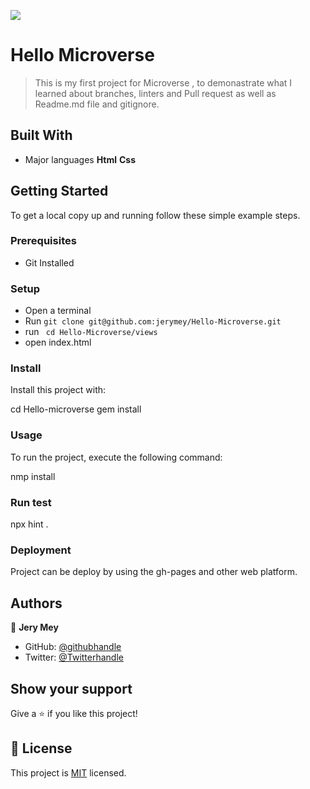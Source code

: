 ![](https://img.shields.io/badge/Microverse-blueviolet)

# Hello Microverse

> This is my first project for Microverse , to demonastrate what I learned about branches, linters and Pull request as well as Readme.md file and gitignore.


## Built With

- Major languages
**Html**
**Css**




## Getting Started


To get a local copy up and running follow these simple example steps.

### Prerequisites

- Git Installed

### Setup
- Open a terminal
- Run ```git clone git@github.com:jerymey/Hello-Microverse.git```
- run ``` cd Hello-Microverse/views```
- open index.html


### Install
Install this project with:

  cd Hello-microverse
  gem install

### Usage

To run the project, execute the following command:

nmp install

### Run test

npx hint .

### Deployment

Project can be deploy by using the gh-pages and other web platform.

## Authors

👤 **Jery Mey**

- GitHub: [@githubhandle](https://github.com/jerymey)
- Twitter: [@Twitterhandle](https://twitter.com/jerymey4)


## Show your support

Give a ⭐️ if you like this project!

## 📝 License <a name="license"></a>

This project is [MIT](./LICENSE) licensed.
